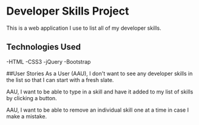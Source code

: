 # Developer Skills Project
This is a web application I use to list all of my developer skills.

## Technologies Used
-HTML
-CSS3
-jQuery
-Bootstrap

##User Stories
As a User (AAU), I don't want to see any developer skills in the list so that I can start with a fresh slate.

AAU, I want to be able to type in a skill and have it added to my list of skills by clicking a button.

AAU, I want to be able to remove an individual skill one at a time in case I make a mistake.